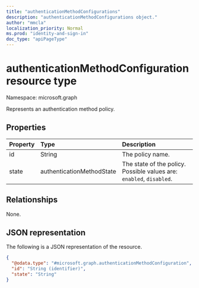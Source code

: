 ```yaml
---
title: "authenticationMethodConfigurations"
description: "authenticationMethodConfigurations object."
author: "mmcla"
localization_priority: Normal
ms.prod: "identity-and-sign-in"
doc_type: "apiPageType"
---
```


# authenticationMethodConfiguration resource type
Namespace: microsoft.graph

Represents an authentication method policy.

## Properties
|Property|Type|Description|
|:---|:---|:---|
|id|String|The policy name.|
|state|authenticationMethodState|The state of the policy. Possible values are: `enabled`, `disabled`.|

## Relationships
None.

## JSON representation
The following is a JSON representation of the resource.
<!-- {
  "blockType": "resource",
  "keyProperty": "id",
  "@odata.type": "microsoft.graph.authenticationMethodConfiguration",
  "openType": false
}
-->
``` json
{
  "@odata.type": "#microsoft.graph.authenticationMethodConfiguration",
  "id": "String (identifier)",
  "state": "String"
}
```
